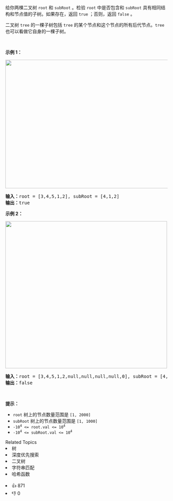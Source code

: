 <div class="original__bRMd"> 
 <div> 
  <p>给你两棵二叉树 <code>root</code> 和 <code>subRoot</code> 。检验 <code>root</code> 中是否包含和 <code>subRoot</code> 具有相同结构和节点值的子树。如果存在，返回 <code>true</code> ；否则，返回 <code>false</code> 。</p> 
 </div>
</div>

<p>二叉树 <code>tree</code> 的一棵子树包括 <code>tree</code> 的某个节点和这个节点的所有后代节点。<code>tree</code> 也可以看做它自身的一棵子树。</p>

<p>&nbsp;</p>

<p><strong>示例 1：</strong></p> 
<img alt="" src="https://assets.leetcode.com/uploads/2021/04/28/subtree1-tree.jpg" style="width: 532px; height: 400px;" /> 
<pre>
<strong>输入：</strong>root = [3,4,5,1,2], subRoot = [4,1,2]
<strong>输出：</strong>true
</pre>

<p><strong>示例 2：</strong></p> 
<img alt="" src="https://assets.leetcode.com/uploads/2021/04/28/subtree2-tree.jpg" style="width: 502px; height: 458px;" /> 
<pre>
<strong>输入：</strong>root = [3,4,5,1,2,null,null,null,null,0], subRoot = [4,1,2]
<strong>输出：</strong>false
</pre>

<p>&nbsp;</p>

<p><strong>提示：</strong></p>

<ul> 
 <li><code>root</code> 树上的节点数量范围是 <code>[1, 2000]</code></li> 
 <li><code>subRoot</code> 树上的节点数量范围是 <code>[1, 1000]</code></li> 
 <li><code>-10<sup>4</sup> &lt;= root.val &lt;= 10<sup>4</sup></code></li> 
 <li><code>-10<sup>4</sup> &lt;= subRoot.val &lt;= 10<sup>4</sup></code></li> 
</ul>

<div><div>Related Topics</div><div><li>树</li><li>深度优先搜索</li><li>二叉树</li><li>字符串匹配</li><li>哈希函数</li></div></div><br><div><li>👍 871</li><li>👎 0</li></div>